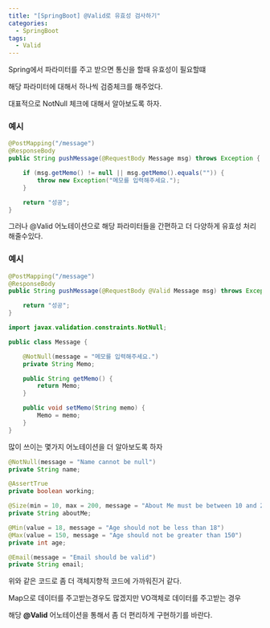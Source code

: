 ```yaml
---
title: "[SpringBoot] @Valid로 유효성 검사하기"
categories:
  - SpringBoot
tags:
  - Valid
---
```


Spring에서 파라미터를 주고 받으면 통신을 할때 유효성이 필요할떄

해당 파라미터에 대해서 하나씩 검증체크를 해주었다.

대표적으로 NotNull 체크에 대해서 알아보도록 하자.

### 예시

```java
@PostMapping("/message")
@ResponseBody
public String pushMessage(@RequestBody Message msg) throws Exception {

    if (msg.getMemo() != null || msg.getMemo().equals("")) {
        throw new Exception("메모를 입력해주세요.");
    }

    return "성공";
}
```

그러나 @Valid 어노테이션으로 해당 파라미터들을 간편하고 더 다양하게 유효성 처리해줄수있다.

### 예시

```java
@PostMapping("/message")
@ResponseBody
public String pushMessage(@RequestBody @Valid Message msg) throws Exception {

    return "성공";
}
```

```java
import javax.validation.constraints.NotNull;

public class Message {

    @NotNull(message = "메모를 입력해주세요.")
    private String Memo;

    public String getMemo() {
        return Memo;
    }

    public void setMemo(String memo) {
        Memo = memo;
    }
}
```

많이 쓰이는 몇가지 어노테이션을 더 알아보도록 하자

```java
@NotNull(message = "Name cannot be null")
private String name;

@AssertTrue
private boolean working;

@Size(min = 10, max = 200, message = "About Me must be between 10 and 200 characters")
private String aboutMe;

@Min(value = 18, message = "Age should not be less than 18")
@Max(value = 150, message = "Age should not be greater than 150")
private int age;

@Email(message = "Email should be valid")
private String email;
```

위와 같은 코드로 좀 더 객체지향적 코드에 가까워진거 같다.

Map으로 데이터를 주고받는경우도 많겠지만 VO객체로 데이터를 주고받는 경우

해당 **@Valid** 어노테이션을 통해서 좀 더 편리하게 구현하기를 바란다.
